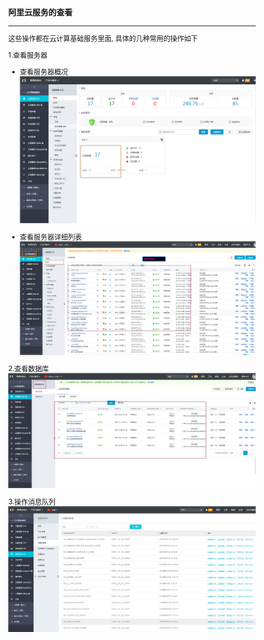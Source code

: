 ### 阿里云服务的查看

---

这些操作都在云计算基础服务里面, 具体的几种常用的操作如下

1.查看服务器

- 查看服务器概况
![fwq1](../../../images/服务器1.png)

- 查看服务器详细列表
![fwq2](../../../images/服务器2.png)

2.查看数据库
![sjk](../../../images/数据库.png)

3.操作消息队列
![xxdl](../../../images/消息队列.png)